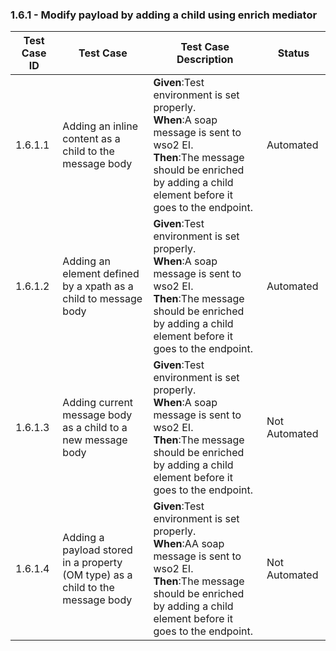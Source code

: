 ### 1.6.1 - Modify payload by adding a child using enrich mediator 


| Test Case ID| Test Case| Test Case Description| Status|
| ----------| --------| ----------| ------|
| 1.6.1.1| Adding an inline content as a child to the message body | **Given**:Test environment is set properly. </br> **When**:A soap message is sent to wso2 EI.</br> **Then**:The message should be enriched by adding a child element before it goes to the endpoint.| Automated|
| 1.6.1.2| Adding an element defined by a xpath as a child to message body| **Given**:Test environment is set properly. </br> **When**:A soap message is sent to wso2 EI.</br> **Then**:The message should be enriched by adding a child element before it goes to the endpoint.| Automated|
| 1.6.1.3| Adding current message body as a child to a new message body| **Given**:Test environment is set properly. </br> **When**:A soap message is sent to wso2 EI. </br> **Then**:The message should be enriched by adding a child element before it goes to the endpoint.|Not Automated|
| 1.6.1.4| Adding a payload stored in a property (OM type) as a child to the message body| **Given**:Test environment is set properly. </br> **When**:AA soap message is sent to wso2 EI.</br> **Then**:The message should be enriched by adding a child element before it goes to the endpoint.| Not Automated|
